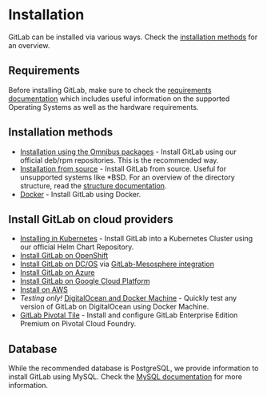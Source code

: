 # Installation

GitLab can be installed via various ways. Check the [installation methods][methods]
for an overview.

## Requirements

Before installing GitLab, make sure to check the [requirements documentation](requirements.md)
which includes useful information on the supported Operating Systems as well as
the hardware requirements.

## Installation methods

- [Installation using the Omnibus packages](https://about.gitlab.com/downloads/) -
  Install GitLab using our official deb/rpm repositories. This is the
  recommended way.
- [Installation from source](installation.md) - Install GitLab from source.
  Useful for unsupported systems like *BSD. For an overview of the directory
  structure, read the [structure documentation](structure.md).
- [Docker](https://docs.gitlab.com/omnibus/docker/) - Install GitLab using Docker.

## Install GitLab on cloud providers

- [Installing in Kubernetes](kubernetes/index.md) - Install GitLab into a Kubernetes
  Cluster using our official Helm Chart Repository.
- [Install GitLab on OpenShift](../articles/openshift_and_gitlab/index.md)
- [Install GitLab on DC/OS](https://mesosphere.com/blog/gitlab-dcos/) via [GitLab-Mesosphere integration](https://about.gitlab.com/2016/09/16/announcing-gitlab-and-mesosphere/)
- [Install GitLab on Azure](azure/index.md)
- [Install GitLab on Google Cloud Platform](google_cloud_platform/index.md)
- [Install on AWS](https://about.gitlab.com/aws/)
- _Testing only!_ [DigitalOcean and Docker Machine](digitaloceandocker.md) -
  Quickly test any version of GitLab on DigitalOcean using Docker Machine.
- [GitLab Pivotal Tile](pivotal/index.md) - Install and configure GitLab
  Enterprise Edition Premium on Pivotal Cloud Foundry.

## Database

While the recommended database is PostgreSQL, we provide information to install
GitLab using MySQL. Check the [MySQL documentation](database_mysql.md) for more
information.

[methods]: https://about.gitlab.com/installation/
